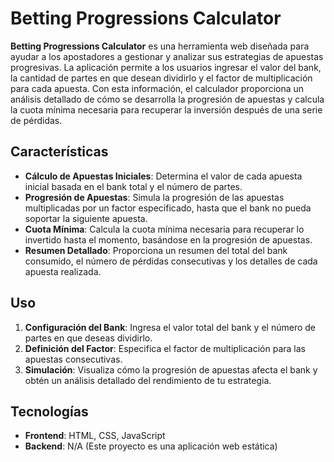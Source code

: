 # Betting Progressions Calculator

**Betting Progressions Calculator** es una herramienta web diseñada para ayudar a los apostadores a gestionar y analizar sus estrategias de apuestas progresivas. La aplicación permite a los usuarios ingresar el valor del bank, la cantidad de partes en que desean dividirlo y el factor de multiplicación para cada apuesta. Con esta información, el calculador proporciona un análisis detallado de cómo se desarrolla la progresión de apuestas y calcula la cuota mínima necesaria para recuperar la inversión después de una serie de pérdidas.

## Características

- **Cálculo de Apuestas Iniciales**: Determina el valor de cada apuesta inicial basada en el bank total y el número de partes.
- **Progresión de Apuestas**: Simula la progresión de las apuestas multiplicadas por un factor especificado, hasta que el bank no pueda soportar la siguiente apuesta.
- **Cuota Mínima**: Calcula la cuota mínima necesaria para recuperar lo invertido hasta el momento, basándose en la progresión de apuestas.
- **Resumen Detallado**: Proporciona un resumen del total del bank consumido, el número de pérdidas consecutivas y los detalles de cada apuesta realizada.

## Uso

1. **Configuración del Bank**: Ingresa el valor total del bank y el número de partes en que deseas dividirlo.
2. **Definición del Factor**: Especifica el factor de multiplicación para las apuestas consecutivas.
3. **Simulación**: Visualiza cómo la progresión de apuestas afecta el bank y obtén un análisis detallado del rendimiento de tu estrategia.

## Tecnologías

- **Frontend**: HTML, CSS, JavaScript
- **Backend**: N/A (Este proyecto es una aplicación web estática)